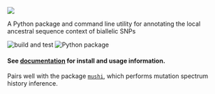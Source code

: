 ![](docsrc/_static/logo.png)

A Python package and command line utility for annotating the local ancestral sequence context of biallelic SNPs

![build and test](https://github.com/harrispopgen/mutyper/workflows/build%20and%20test/badge.svg)
![Python package](https://github.com/harrispopgen/mutyper/workflows/Python%20package/badge.svg)

#### See [documentation](https://harrispopgen.github.io/mutyper) for install and usage information.

Pairs well with the package [`mushi`](https://github.com/harrispopgen/mushi), which performs mutation spectrum history inference.

